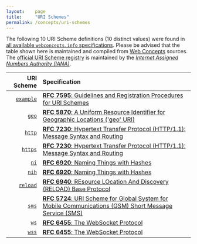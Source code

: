 ```yaml
---
layout:    page
title:     "URI Schemes"
permalink: /concepts/uri-schemes
---
```




The following 10 URI Scheme definitions (10 distinct values) were found in [all available `webconcepts.info` specifications](/specs). Please be advised that the table shown here is maintained and compiled from [Web Concepts](/) sources. The [official URI Scheme registry](http://www.iana.org/assignments/uri-schemes/uri-schemes.xhtml) is maintained by the [*Internet Assigned Numbers Authority (IANA)*](http://www.iana.org/).

URI Scheme | Specification
-------: | :-------
[`example`](/concepts/uri-scheme/example) | [**RFC 7595**: Guidelines and Registration Procedures for URI Schemes](/specs/IETF/RFC/7595 "This document updates the guidelines and recommendations, as well as the IANA registration processes, for the definition of Uniform Resource Identifier (URI) schemes.")
[`geo`](/concepts/uri-scheme/geo) | [**RFC 5870**: A Uniform Resource Identifier for Geographic Locations ('geo' URI)](/specs/IETF/RFC/5870 "This document specifies a Uniform Resource Identifier (URI) for geographic locations using the 'geo' scheme name. A 'geo' URI identifies a physical location in a two- or three-dimensional coordinate reference system in a compact, simple, human-readable, and protocol-independent way. The default coordinate reference system used is the World Geodetic System 1984 (WGS-84).")
[`http`](/concepts/uri-scheme/http) | [**RFC 7230**: Hypertext Transfer Protocol (HTTP/1.1): Message Syntax and Routing](/specs/IETF/RFC/7230 "The Hypertext Transfer Protocol (HTTP) is an application-level protocol for distributed, collaborative, hypertext information systems. HTTP has been in use by the World Wide Web global information initiative since 1990. This document provides an overview of HTTP architecture and its associated terminology, defines the &#34;http&#34; and &#34;https&#34; Uniform Resource Identifier (URI) schemes, defines the HTTP/1.1 message syntax and parsing requirements, and describes general security concerns for implementations.")
[`https`](/concepts/uri-scheme/https) | [**RFC 7230**: Hypertext Transfer Protocol (HTTP/1.1): Message Syntax and Routing](/specs/IETF/RFC/7230 "The Hypertext Transfer Protocol (HTTP) is an application-level protocol for distributed, collaborative, hypertext information systems. HTTP has been in use by the World Wide Web global information initiative since 1990. This document provides an overview of HTTP architecture and its associated terminology, defines the &#34;http&#34; and &#34;https&#34; Uniform Resource Identifier (URI) schemes, defines the HTTP/1.1 message syntax and parsing requirements, and describes general security concerns for implementations.")
[`ni`](/concepts/uri-scheme/ni) | [**RFC 6920**: Naming Things with Hashes](/specs/IETF/RFC/6920 "This document defines a set of ways to identify a thing (a digital object in this case) using the output from a hash function. It specifies a new URI scheme for this purpose, a way to map these to HTTP URLs, and binary and human-speakable formats for these names. The various formats are designed to support, but not require, a strong link to the referenced object, such that the referenced object may be authenticated to the same degree as the reference to it. The reason for this work is to standardise current uses of hash outputs in URLs and to support new information-centric applications and other uses of hash outputs in protocols.")
[`nih`](/concepts/uri-scheme/nih) | [**RFC 6920**: Naming Things with Hashes](/specs/IETF/RFC/6920 "This document defines a set of ways to identify a thing (a digital object in this case) using the output from a hash function. It specifies a new URI scheme for this purpose, a way to map these to HTTP URLs, and binary and human-speakable formats for these names. The various formats are designed to support, but not require, a strong link to the referenced object, such that the referenced object may be authenticated to the same degree as the reference to it. The reason for this work is to standardise current uses of hash outputs in URLs and to support new information-centric applications and other uses of hash outputs in protocols.")
[`reload`](/concepts/uri-scheme/reload) | [**RFC 6940**: REsource LOcation And Discovery (RELOAD) Base Protocol](/specs/IETF/RFC/6940 "This specification defines REsource LOcation And Discovery (RELOAD), a peer-to-peer (P2P) signaling protocol for use on the Internet.  A P2P signaling protocol provides its clients with an abstract storage and messaging service between a set of cooperating peers that form the overlay network.  RELOAD is designed to support a P2P Session Initiation Protocol (P2PSIP) network, but can be utilized by other applications with similar requirements by defining new usages that specify the Kinds of data that need to be stored for a particular application.  RELOAD defines a security model based on a certificate enrollment service that provides unique identities.  NAT traversal is a fundamental service of the protocol.  RELOAD also allows access from &#34;client&#34; nodes that do not need to route traffic or store data for others.")
[`sms`](/concepts/uri-scheme/sms) | [**RFC 5724**: URI Scheme for Global System for Mobile Communications (GSM) Short Message Service (SMS)](/specs/IETF/RFC/5724 "This memo specifies the Uniform Resource Identifier (URI) scheme &#34;sms&#34; for specifying one or more recipients for an SMS message. SMS messages are two-way paging messages that can be sent from and received by a mobile phone or a suitably equipped networked device.")
[`ws`](/concepts/uri-scheme/ws) | [**RFC 6455**: The WebSocket Protocol](/specs/IETF/RFC/6455 "The WebSocket Protocol enables two-way communication between a client running untrusted code in a controlled environment to a remote host that has opted-in to communications from that code. The security model used for this is the origin-based security model commonly used by web browsers. The protocol consists of an opening handshake followed by basic message framing, layered over TCP. The goal of this technology is to provide a mechanism for browser-based applications that need two-way communication with servers that does not rely on opening multiple HTTP connections (e.g., using XMLHttpRequest or <iframe>s and long polling).")
[`wss`](/concepts/uri-scheme/wss) | [**RFC 6455**: The WebSocket Protocol](/specs/IETF/RFC/6455 "The WebSocket Protocol enables two-way communication between a client running untrusted code in a controlled environment to a remote host that has opted-in to communications from that code. The security model used for this is the origin-based security model commonly used by web browsers. The protocol consists of an opening handshake followed by basic message framing, layered over TCP. The goal of this technology is to provide a mechanism for browser-based applications that need two-way communication with servers that does not rely on opening multiple HTTP connections (e.g., using XMLHttpRequest or <iframe>s and long polling).")
